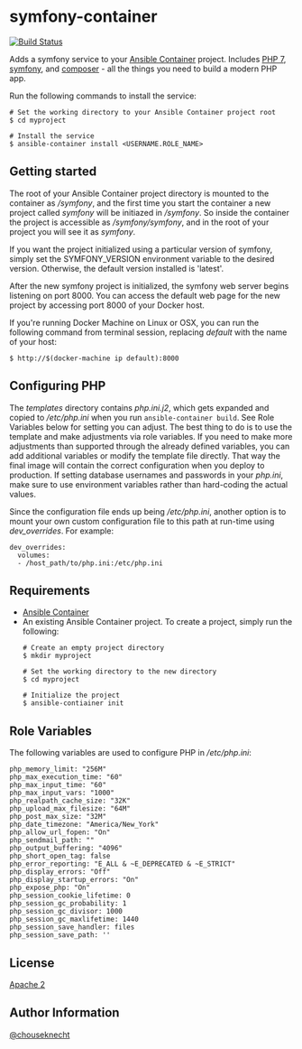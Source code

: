 # symfony-container 

[![Build Status](https://travis-ci.org/chouseknecht/symfony-container.svg?branch=master)](https://travis-ci.org/chouseknecht/symfony-container)

Adds a symfony service to your [Ansible Container](https://github.com/ansible/ansible-container) project. Includes [PHP 7](https://php.net), [symfony](https://symfony.com), and [composer](https://getcomposer.org) - all the things you need to build a modern PHP app.

Run the following commands to install the service:

```
# Set the working directory to your Ansible Container project root
$ cd myproject

# Install the service
$ ansible-container install <USERNAME.ROLE_NAME>
```

## Getting started 

The root of your Ansible Container project directory is mounted to the container as */symfony*, and the first time you start the container a new project called *symfony* will be initiazed in */symfony*. So inside the container the project is accessible as */symfony/symfony*, and in the root of your project you will see it as *symfony*.

If you want the project initialized using a particular version of symfony, simply set the SYMFONY_VERSION environment variable to the desired version. Otherwise, the default version installed is 'latest'. 

After the new symfony project is initialized, the symfony web server begins listening on port 8000. You can access the default web page for the new project by accessing port 8000 of your Docker host.

If you're running Docker Machine on Linux or OSX, you can run the following command from terminal session, replacing *default* with the name of your host:

```
$ http://$(docker-machine ip default):8000
```

## Configuring PHP

The *templates* directory contains *php.ini.j2*, which gets expanded and copied to */etc/php.ini* when you run `ansible-container build`. See Role Variables below for setting you can adjust. The best thing to do is to use the template and make adjustments via role variables. If you need to make more adjustments than supported through the already defined variables, you can add additional variables or modify the template file directly. That way the final image will contain the correct configuration when you deploy to production. If setting database usernames and passwords in your *php.ini*, make sure to use environment variables rather than hard-coding the actual values. 

Since the configuration file ends up being */etc/php.ini*, another option is to mount your own custom configuration file to this path at run-time using *dev_overrides*. For example:

```
dev_overrides:
  volumes:
  - /host_path/to/php.ini:/etc/php.ini
```

## Requirements

- [Ansible Container](https://github.com/ansible/ansible-container)
- An existing Ansible Container project. To create a project, simply run the following:
    ```
    # Create an empty project directory
    $ mkdir myproject

    # Set the working directory to the new directory
    $ cd myproject

    # Initialize the project
    $ ansible-contiainer init
    ```

## Role Variables

The following variables are used to configure PHP in */etc/php.ini*:

```
php_memory_limit: "256M"
php_max_execution_time: "60"
php_max_input_time: "60"
php_max_input_vars: "1000"
php_realpath_cache_size: "32K"
php_upload_max_filesize: "64M"
php_post_max_size: "32M"
php_date_timezone: "America/New_York"
php_allow_url_fopen: "On"
php_sendmail_path: ""
php_output_buffering: "4096"
php_short_open_tag: false
php_error_reporting: "E_ALL & ~E_DEPRECATED & ~E_STRICT"
php_display_errors: "Off"
php_display_startup_errors: "On"
php_expose_php: "On"
php_session_cookie_lifetime: 0
php_session_gc_probability: 1
php_session_gc_divisor: 1000
php_session_gc_maxlifetime: 1440
php_session_save_handler: files
php_session_save_path: ''
```

## License

[Apache 2](https://github.com/chouseknecht/symfony-container/blob/master/LICENSE)

## Author Information

[@chouseknecht](https://github.com/chouseknecht)


